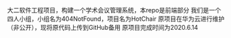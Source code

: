 大二软件工程项目，构建一个学术会议管理系统，本repo是前端部分
我们是一个四人小组，小组名为404NotFound，项目名为HotChair
原项目在华为云进行维护（非公开），现将原代码上传到GitHub备用
原项目完成时间为2020.6.14
